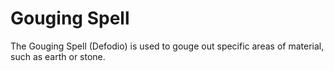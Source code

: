 # Gouging Spell  
The Gouging Spell (Defodio) is used to gouge out specific areas of material, such as earth or stone.  
  
